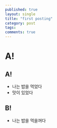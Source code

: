 ```yaml
---
published: true
layout: single
title: "first posting"
category: post
tags:
comments: true
---
```


# A!
## A!
- 나는 밥을 먹었다
- 맛이 있었다

## B!
- 나는 밥을 먹을꺼다
